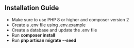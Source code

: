 ## Installation Guide

- Make sure to use PHP 8 or higher and composer version 2
- Create a .env file using .env.example
- Create a database and update the .env file
- Run **composer install**
- Run **php artisan migrate --seed**

